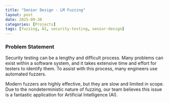 ```yaml
---
title: "Senior Design - LM Fuzzing"
layout: post
date: 2025-09-30
categories: [Projects]
tags: [fuzzing, AI, security-testing, senior-design]
---
```


### Problem Statement
Security testing can be a lengthy and difficult process. Many problems can exist within a software system, and it takes extensive time and effort for testers to identify them. To assist with this process, many engineers use automated fuzzers.

Modern fuzzers are highly effective, but they are slow and limited in scope. Due to the nondeterministic nature of fuzzing, our team believes this issue is a fantastic application for Artificial Intelligence (AI).
